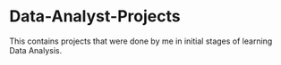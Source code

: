 # Data-Analyst-Projects
This contains projects that were done by me in initial stages of learning Data Analysis.
